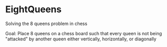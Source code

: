 # EightQueens
Solving the 8 queens problem in chess

Goal:
Place 8 queens on a chess board 
such that every queen is not being 
"attacked" by another queen either 
vertically, horizontally, or diagonally
